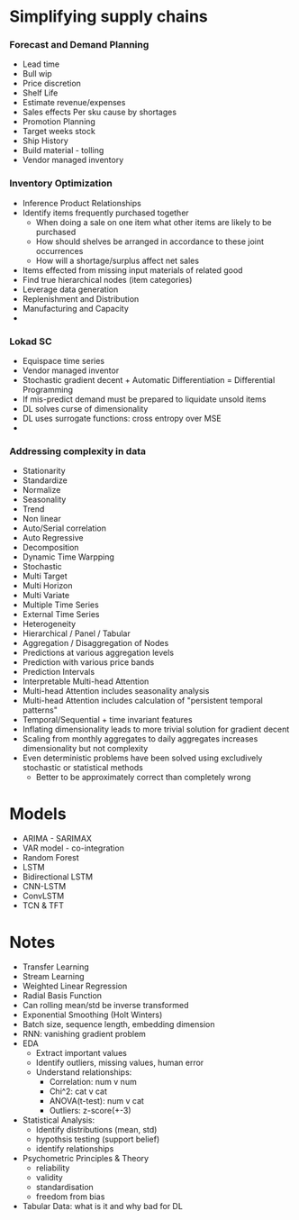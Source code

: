 # Simplifying supply chains 

### Forecast and Demand Planning
- Lead time  
- Bull wip
- Price discretion
- Shelf Life
- Estimate revenue/expenses
- Sales effects Per sku cause by shortages
- Promotion Planning
- Target weeks stock
- Ship History
- Build material - tolling
- Vendor managed inventory


### Inventory Optimization
- Inference Product Relationships
- Identify items frequently purchased together 
  - When doing a sale on one item what other items are likely to be purchased
  - How should shelves be arranged in accordance to these joint occurrences
  - How will a shortage/surplus affect net sales
- Items effected from missing input materials of related good
- Find true hierarchical nodes (item categories)
- Leverage data generation
- Replenishment and Distribution
- Manufacturing and Capacity
- 

### Lokad SC
- Equispace time series
- Vendor managed inventor
- Stochastic gradient decent + Automatic Differentiation = Differential Programming
- If mis-predict demand must be prepared to liquidate unsold items
- DL solves curse of dimensionality
- DL uses surrogate functions: cross entropy over MSE
- 


### Addressing complexity in data
- Stationarity
- Standardize
- Normalize
- Seasonality
- Trend
- Non linear
- Auto/Serial correlation
- Auto Regressive
- Decomposition
- Dynamic Time Warpping
- Stochastic
- Multi Target
- Multi Horizon
- Multi Variate
- Multiple Time Series
- External Time Series
- Heterogeneity
- Hierarchical / Panel / Tabular
- Aggregation / Disaggregation of Nodes
- Predictions at various aggregation levels
- Prediction with various price bands
- Prediction Intervals
- Interpretable Multi-head Attention
- Multi-head Attention includes seasonality analysis
- Multi-head Attention includes calculation of "persistent temporal patterns"
- Temporal/Sequential + time invariant features
- Inflating dimensionality leads to more trivial solution for gradient decent
- Scaling from monthly aggregates to daily aggregates increases dimensionality but not complexity
- Even deterministic problems have been solved using excludively stochastic or statistical methods
  - Better to be approximately correct than completely wrong



# Models
- ARIMA - SARIMAX
- VAR model - co-integration
- Random Forest
- LSTM
- Bidirectional LSTM
- CNN-LSTM
- ConvLSTM
- TCN & TFT


# Notes
- Transfer Learning
- Stream Learning
- Weighted Linear Regression
- Radial Basis Function
- Can rolling mean/std be inverse transformed
- Exponential Smoothing (Holt Winters)
- Batch size, sequence length, embedding dimension
- RNN: vanishing gradient problem
- EDA
  - Extract important values
  - Identify outliers, missing values, human error
  - Understand relationships:
    - Correlation:   num v num
    - Chi^2:         cat v cat
    - ANOVA(t-test): num v cat
    - Outliers:      z-score(+-3)
- Statistical Analysis:
  - Identify distributions (mean, std)
  - hypothsis testing (support belief)
  - identify relationships
- Psychometric Principles & Theory
  - reliability
  - validity
  - standardisation
  - freedom from bias
- Tabular Data: what is it and why bad for DL

